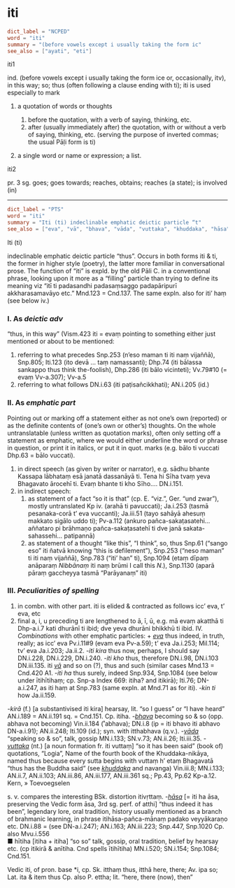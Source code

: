 # iti

``` toml
dict_label = "NCPED"
word = "iti"
summary = "(before vowels except i usually taking the form ic"
see_also = ["ayati", "eti"]
```

iti1

ind. (before vowels except i usually taking the form ice or, occasionally, itv), in this way; so; thus (often following a clause ending with ti); iti is used especially to mark

1. a quotation of words or thoughts
   1. before the quotation, with a verb of saying, thinking, etc.
   2. after (usually immediately after) the quotation, with or without a verb of saying, thinking, etc. (serving the purpose of inverted commas; the usual Pāḷi form is ti)

2. a single word or name or expression; a list.

iti2

pr. 3 sg. goes; goes towards; reaches, obtains; reaches (a state); is involved (in)

--------------------

``` toml
dict_label = "PTS"
word = "iti"
summary = "Iti (ti) indeclinable emphatic deictic particle “t"
see_also = ["eva", "vā", "bhava", "vāda", "vuttaka", "khuddaka", "hāsa"]
```

Iti (ti)

indeclinable emphatic deictic particle “thus”. Occurs in both forms iti & ti, the former in higher style (poetry), the latter more familiar in conversational prose. The function of “iti” is expld. by the old Pāli C. in a conventional phrase, looking upon it more as a “filling” particle than trying to define its meaning viz “itī ti padasandhi padasaṃsaggo padapāripurī akkharasamavāyo etc.” Mnd.123 = Cnd.137. The same expln. also for iti’ haṃ (see below iv.)

### I. As *deictic adv* ###

“thus, in this way” (Vism.423 iti = evaṃ pointing to something either just mentioned or about to be mentioned:

1. referring to what precedes Snp.253 (n’eso maman ti iti naṃ vijaññā), Snp.805; Iti.123 (ito devā … taṃ namassanti); Dhp.74 (iti bālassa sankappo thus think the\-foolish), Dhp.286 (iti bālo vicinteti); Vv.79#10 (= evaṃ Vv\-a.307); Vv\-a.5
2. referring to what follows DN.i.63 (iti paṭisañcikkhati); AN.i.205 (id.)

### II. As *emphatic part* ###

Pointing out or marking off a statement either as not one’s own (reported) or as the definite contents of (one’s own or other’s) thoughts. On the whole untranslatable (unless written as quotation marks), often only setting off a statement as emphatic, where we would either underline the word or phrase in question, or print it in italics, or put it in quot. marks (e.g. bālo ti vuccati Dhp.63 = bālo vuccati).

1. in direct speech (as given by writer or narrator), e.g. sādhu bhante Kassapa lābhataṃ esā janatā dassanāyā ti. Tena hi Sīha tvaṃ yeva Bhagavato ārocehī ti. Evaṃ bhante ti kho Sīho…. DN.i.151.
2. in indirect speech:
   1. as statement of a fact “so it is that” (cp. E. “viz.”, Ger. “und zwar”), mostly untranslated Kp iv. (arahā ti pavuccati); Ja.i.253 (tasmā pesanaka\-corā t’ eva vuccanti); Ja.iii.51 (tayo sahāyā ahesuṃ makkato sigālo uddo ti); Pv\-a.112 (ankuro pañca\-sakaṭasatehi… aññataro pi brāhmaṇo pañca\-sakaṭasatehī ti dve janā sakata\-sahassehi… patipannā)
   2. as statement of a thought “like this”, “I think”, so, thus Snp.61 (“sango eso” iti ñatvā knowing “this is defilement”), Snp.253 (“neso maman” ti iti naṃ vijaññā), Snp.783 (“iti’ han” ti), Snp.1094 (etaṃ dīpaṃ anāparaṃ *Nibbānaṃ* iti naṃ brūmi I call this *N*.), Snp.1130 (aparā pāraṃ gaccheyya tasmā “Parāyanaṃ” iti)

### III. *Peculiarities of spelling* ###

1. in combn. with other part. iti is elided & contracted as follows icc’ eva, t’ eva, etc
2. final a, i, u preceding ti are lengthened to ā, ī, ū, e.g. mā evaṃ akatthā ti Dhp\-a.i.7 kati dhurānī ti ibid; dve yeva dhurāni bhikkhū ti ibid. IV. *Combinations* with other emphatic particles: \+ *[eva](eva.md)* thus indeed, in truth, really; as icc’ eva Pv.i.11#9 (evam eva Pv\-a.59); t’ eva Ja.i.253; Mil.114; tv’ eva Ja.i.203; Ja.ii.2. *\-iti kira* thus now, perhaps, I should say DN.i.228, DN.i.229, DN.i.240. *\-iti kho* thus, therefore DN.i.98, DN.i.103 DN.iii.135. iti *[vā](vā.md)* and so on (?), thus and such (similar cases Mnd.13 = Cnd.420 A1. *\-iti ha* thus surely, indeed Snp.934, Snp.1084 (see below under ītihītihaṃ; cp. Snp\-a Index 669: itiha? and itikirā); Iti.76; DN\-a.i.247, as iti haṃ at Snp.783 (same expln. at Mnd.71 as for iti). *\-kin ti* how Ja.ii.159.

*\-kirā* (f.) [a substantivised iti kira] hearsay, lit. “so I guess” or “I have heard” AN.i.189 = AN.ii.191 sq. = Cnd.151. Cp. itiha. *\-[bhava](bhava.md)* becoming so & so (opp. abhava not becoming) Vin.ii.184 (˚abhava); DN.i.8 (ip = iti bhavo iti abhavo DN\-a.i.91); AN.ii.248; Iti.109 (id.); syn. with itthabhava (q.v.). *\-[vāda](vāda.md)* “speaking so & so”, talk, gossip MN.i.133; SN.v.73; AN.ii.26; Iti.iii.35. *\-[vuttaka](vuttaka.md)* (nt.) [a noun formation fr. iti vuttaṃ] “so it has been said” (book of) quotations, “Logia”, Name of the fourth book of the Khuddaka\-nikāya, named thus because every sutta begins with vuttaṃ h’ etaṃ Bhagavatā “thus has the Buddha said” (see *[khuddaka](khuddaka.md)* and navanga) Vin.iii.8; MN.i.133; AN.ii.7, AN.ii.103; AN.iii.86, AN.iii.177, AN.iii.361 sq.; Pp.43, Pp.62 Kp\-a.12. Kern,
» Toevoegselen

 s. v. compares the interesting BSk. distortion itivṛttaṃ. *\-[hāsa](hāsa.md)* [= iti ha āsa, preserving the Vedic form āsa, 3rd sg. perf. of atthi] “thus indeed it has been”, legendary lore, oral tradition, history usually mentioned as a branch of brahmanic learning, in phrase itihāsa\-pañca\-mānaṃ padako veyyākaraṇo etc. DN.i.88 = (see DN\-a.i.247); AN.i.163; AN.iii.223; Snp.447, Snp.1020 Cp. also Mvu.i.556  
■ hītiha [itiha \+ itiha] “so so” talk, gossip, oral tradition, belief by hearsay etc. (cp itikirā & anītiha. Cnd spells ītihītiha) MN.i.520; SN.i.154; Snp.1084; Cnd.151.

Vedic iti, of pron. base \*i, cp. Sk. itthaṃ thus, itthā here, there; Av. ipa so; Lat. ita & item thus Cp. also P. ettha; lit. “here, there (now), then”

